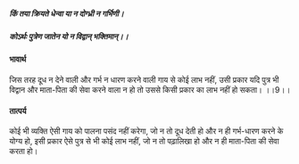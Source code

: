 ##### किं तया क्रियते धेन्वा या न दोग्ध्री न गर्भिणी।
##### कोऽर्थः पुत्रेण जातेन यो न विद्वान् भक्तिमान्।। 

#### भावार्थ

जिस तरह दूध न देने वाली और गर्भ न धारण करने वाली गाय से कोई लाभ नहीं, उसी प्रकार यदि पुत्र भी विद्वान और माता-पिता की सेवा करने वाला न हो तो उससे किसी प्रकार का लाभ नहीं हो सकता। ।।9।।

#### तात्पर्य

कोई भी व्यक्ति ऐसी गाय को पालना पसंद नहीं करेगा, जो न तो दूध देती हो और न ही गर्भ-धारण करने के योग्य हो, इसी प्रकार ऐसे पुत्र से भी कोई लाभ नहीं, जो न तो पढ़ालिखा हो और न ही माता-पिता की सेवा करता हो।